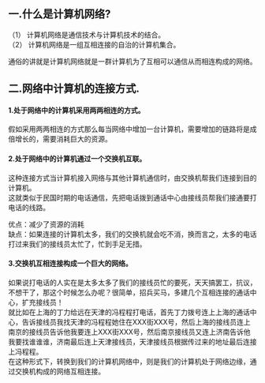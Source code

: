 ## 一.什么是计算机网络?

（1） 计算机网络是通信技术与计算机技术的结合。</br>
（2） 计算机网络是一组互相连接的自治的计算机集合。</br>

  通俗的讲就是计算机网络就是一群计算机为了互相可以通信从而相连构成的网络。
## 二.网络中计算机的连接方式.
#### 1.处于网络中的计算机采用两两相连的方式。</br>

   假如采用两两相连的方式那么每当网络中增加一台计算机，需要增加的链路将是成倍增长的，需要消耗巨大的资源。</br>
 
#### 2.处于网络中的计算机通过一个交换机互联。</br>

   这种连接方式当计算机接入网络与其他计算机通信时，由交换机帮我们连接到目的计算机。</br>
   这就类似于民国时期的电话通信，先把电话拨到通话中心由接线员帮我们接通要打电话的线路。</br>
 
   优点：减少了资源的消耗</br>
   缺点：如果连接的计算机太多，我们的交换机就会吃不消，换而言之，太多的电话打过来我们的接线员太忙了，忙到手足无措。</br>
 
 #### 3.交换机互相连接构成一个巨大的网络。
  
   如果说打电话的人实在是太多太多了我们的接线员忙的要死，天天搞罢工，抗议，不想干了，那这个时候怎么办呢？很简单，招兵买马，多建几个互相连接的通话中心，扩充接线员！</br>
   就比如在上海的丁力给远在天津的冯程程打电话，首先丁力拨号连上上海的通话中心，告诉接线员我找天津的冯程程她住在XXX街XXX号，然后上海的接线员连上南京的接线员告诉他我要连上XXX街XXX号，然后南京接线员又连上济南告诉他我要找谁谁谁，济南最后连上天津接线员，天津接线员根据传过来的地址最后连接上冯程程。</br>
   在这种形式下，转换到我们的计算机网络中，则是我们的计算机处于网络边缘，通过交换机构成的网络互相连接。
